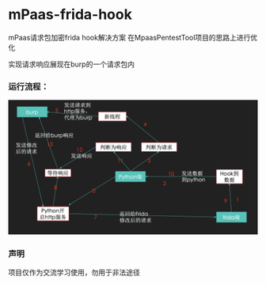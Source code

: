 # mPaas-frida-hook
mPaas请求包加密frida hook解决方案
在MpaasPentestTool项目的思路上进行优化

实现请求响应展现在burp的一个请求包内

### 运行流程：

<img src="./img/lc.png">


### 声明
项目仅作为交流学习使用，勿用于非法途径
